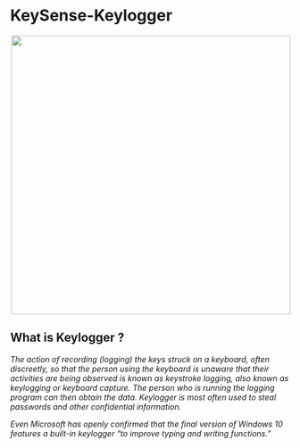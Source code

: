 # KeySense-Keylogger
<p align="center">
  <img src="https://cdn.discordapp.com/attachments/787260295860191254/1005556601823952946/logo.png" width=500/>
</p>

## What is Keylogger ?

_The action of recording (logging) the keys struck on a keyboard, often discreetly, so that the person using the keyboard is unaware that their activities are being observed is known as keystroke logging, also known as keylogging or keyboard capture. The person who is running the logging program can then obtain the data. Keylogger is most often used to steal passwords and other confidential information._

_Even Microsoft has openly confirmed that the final version of Windows 10 features a built-in keylogger “to improve typing and writing functions.”_
